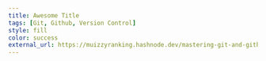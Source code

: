 ```yaml
---
title: Awesome Title
tags: [Git, Github, Version Control]
style: fill
color: success
external_url: https://muizzyranking.hashnode.dev/mastering-git-and-github
---
```

